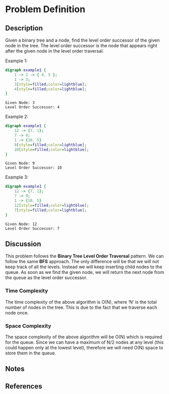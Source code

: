 # Problem Definition

## Description

Given a binary tree and a node, find the level order successor of the given node in the tree. The level order successor is the node that appears right after the given node in the level order traversal.

Example 1:

```dot
digraph example1 {
    1 -> 2 -> { 4, 5 };
    1 -> 3;
    3[style=filled;color=lightblue];
    4[style=filled;color=lightblue];
}
```

```plaintext
Given Node: 3
Level Order Successor: 4
```

Example 2:

```dot
digraph example1 {
    12 -> {7, 1};
    7 -> 9;
    1 -> {10, 5}
    9[style=filled;color=lightblue];
    10[style=filled;color=lightblue];
}
```

```plaintext
Given Node: 9
Level Order Successor: 10
```

Example 3:

```dot
digraph example1 {
    12 -> {7, 1};
    7 -> 9;
    1 -> {10, 5}
    12[style=filled;color=lightblue];
    7[style=filled;color=lightblue];
}
```

```plaintext
Given Node: 12
Level Order Successor: 7
```

## Discussion

This problem follows the **Binary Tree Level Order Traversal** pattern. We can follow the same **BFS** approach. The only difference will be that we will not keep track of all the levels. Instead we will keep inserting child nodes to the queue. As soon as we find the given node, we will return the next node from the queue as the level order successor.

### Time Complexity

The time complexity of the above algorithm is O(N), where ‘N’ is the total number of nodes in the tree. This is due to the fact that we traverse each node once.

### Space Complexity

The space complexity of the above algorithm will be O(N) which is required for the queue. Since we can have a maximum of N/2 nodes at any level (this could happen only at the lowest level), therefore we will need O(N) space to store them in the queue.

## Notes

## References
